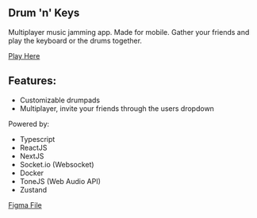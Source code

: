 ## Drum 'n' Keys

Multiplayer music jamming app. Made for mobile. Gather your friends and play the keyboard or the drums together.

[Play Here](https://dnk-app-ierav.ondigitalocean.app)

## Features:

- Customizable drumpads
- Multiplayer, invite your friends through the users dropdown

Powered by:

- Typescript
- ReactJS
- NextJS
- Socket.io (Websocket)
- Docker
- ToneJS (Web Audio API)
- Zustand


[Figma File](https://www.figma.com/file/mL6jPwkLXq2MvPu1FzyQnt/Music-App?node-id=0%3A1)
